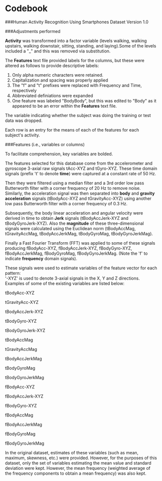 Codebook
==================================================================

###Human Activity Recognition Using Smartphones Dataset
Version 1.0

###Adjustments performed

**Activity** was transformed into a factor variable (levels walking, walking upstairs, walking downstair, sitting, standing, and laying).Some of the levels included a "_" and this was removed via substitution.

The **Features** text file provided labels for the columns, but these were altered as follows to provide descriptive labels:

1. Only alpha numeric characters were retained.
2. Capitalization and spacing was properly applied
3. The "f" and "t" prefixes were replaced with Frequency and Time, respectively
4. Abbreviated definiations were expanded
5. One feature was labeled "BodyBody", but this was edited to "Body" as it appeared to be an error within the **Features** text file.

The variable indicating whether the subject was doing the training or test data was dropped. 

Each row is an entry for the means of each of the features for each subject's activity. 

###Features (i.e., variables or columns)

To facilitate comprehension, key variables are bolded.

The features selected for this database come from the accelerometer and gyroscope 3-axial raw signals tAcc-XYZ and tGyro-XYZ. These time domain signals (prefix 't' to denote **time**) were captured at a constant rate of 50 Hz. 

Then they were filtered using a median filter and a 3rd order low pass Butterworth filter with a corner frequency of 20 Hz to remove noise. Similarly, the acceleration signal was then separated into **body** and **gravity** **acceleration** signals (tBodyAcc-XYZ and tGravityAcc-XYZ) using another low pass Butterworth filter with a corner frequency of 0.3 Hz. 

Subsequently, the body linear acceleration and angular velocity were derived in time to obtain **Jerk** signals (tBodyAccJerk-XYZ and tBodyGyroJerk-XYZ). Also the **magnitude** of these three-dimensional signals were calculated using the Euclidean norm (tBodyAccMag, tGravityAccMag, tBodyAccJerkMag, tBodyGyroMag, tBodyGyroJerkMag). 

Finally a Fast Fourier Transform (FFT) was applied to some of these signals producing fBodyAcc-XYZ, fBodyAccJerk-XYZ, fBodyGyro-XYZ, fBodyAccJerkMag, fBodyGyroMag, fBodyGyroJerkMag. (Note the 'f' to indicate **frequency** domain signals). 

These signals were used to estimate variables of the feature vector for each pattern:  
'-XYZ' is used to denote 3-axial signals in the X, Y and Z directions. Examples of some of the existing variables are listed below:

tBodyAcc-XYZ

tGravityAcc-XYZ

tBodyAccJerk-XYZ

tBodyGyro-XYZ

tBodyGyroJerk-XYZ

tBodyAccMag

tGravityAccMag

tBodyAccJerkMag

tBodyGyroMag

tBodyGyroJerkMag

fBodyAcc-XYZ

fBodyAccJerk-XYZ

fBodyGyro-XYZ

fBodyAccMag

fBodyAccJerkMag

fBodyGyroMag

fBodyGyroJerkMag

In the original dataset, estimates of these variables (such as mean, maximum, skewness, etc.) were provided. However, for the purposes of this dataset, only the set of variables estimating the mean value and standard deviation were kept. However, the mean frequency (weighted average of the frequency components to obtain a mean frequency) was also kept.